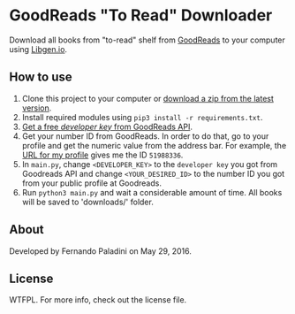 # GoodReads "To Read" Downloader
Download all books from "to-read" shelf from [GoodReads](http://www.goodreads.com) to your computer using [Libgen.io](http://libgen.io).

## How to use

1. Clone this project to your computer or [download a zip from the latest version](https://github.com/paladini/good_reads_to_read_downloader/archive/master.zip).
2. Install required modules using `pip3 install -r requirements.txt`.
3. [Get a free *developer key* from GoodReads API](https://www.goodreads.com/api/keys).
4. Get your number ID from GoodReads. In order to do that, go to your profile and get the numeric value from the address bar. For example, the [URL for my profile](https://www.goodreads.com/user/show/51988336-fernando-paladini) gives me the ID `51988336`.
5. In `main.py`, change `<DEVELOPER_KEY>` to the `developer key` you got from Goodreads API and change `<YOUR_DESIRED_ID>` to the number ID you got from your public profile at Goodreads.
6. Run `python3 main.py` and wait a considerable amount of time. All books will be saved to 'downloads/' folder.

## About
Developed by Fernando Paladini on May 29, 2016.

## License
WTFPL. For more info, check out the license file.
